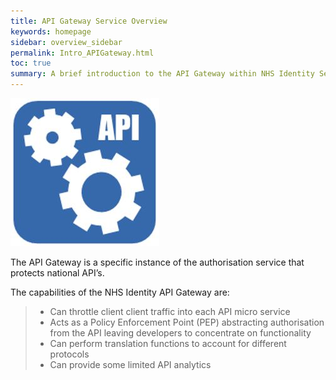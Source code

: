 ```yaml
---
title: API Gateway Service Overview
keywords: homepage
sidebar: overview_sidebar
permalink: Intro_APIGateway.html
toc: true
summary: A brief introduction to the API Gateway within NHS Identity Service.
---
```


![Api Gateway Image](images/IntroAPIGateway.JPG)

The API Gateway is a specific instance of the authorisation service that protects national API’s. 

The capabilities of the NHS Identity API Gateway are:

> * Can throttle client client traffic into each API micro service
> * Acts as a Policy Enforcement Point (PEP) abstracting authorisation from the API leaving developers to concentrate on functionality
> * Can perform translation functions to account for different protocols
> * Can provide some limited API analytics


